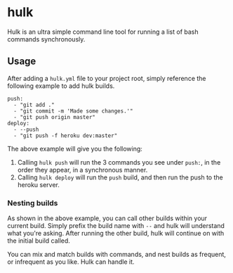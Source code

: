 hulk
====

Hulk is an ultra simple command line tool for running a list of bash commands synchronously.


## Usage

After adding a `hulk.yml` file to your project root, simply reference the following example to add hulk builds.

```YML
push:
  - "git add ."
  - "git commit -m 'Made some changes.'"
  - "git push origin master"
deploy:
  - --push
  - "git push -f heroku dev:master"
```

The above example will give you the following: 
 1. Calling `hulk push` will run the 3 commands you see under `push:`, in the order they appear, in a synchronous manner.
 2. Calling `hulk deploy` will run the `push` build, and then run the push to the heroku server. 

### Nesting builds

As shown in the above example, you can call other builds within your current build. Simply prefix the build name with `--` and hulk will understand what you're asking. After running the other build, hulk will continue on with the initial build called.

You can mix and match builds with commands, and nest builds as frequent, or infrequent as you like. Hulk can handle it.